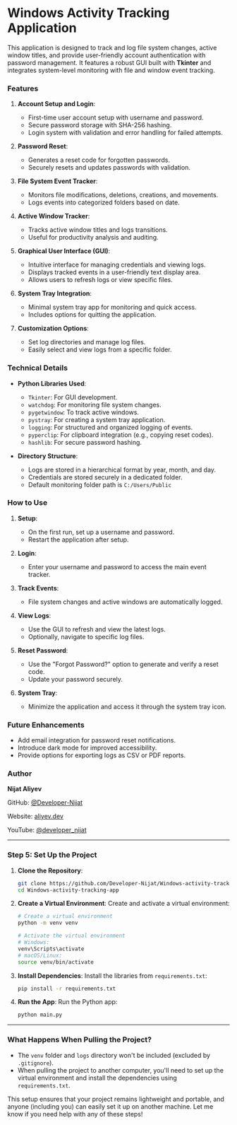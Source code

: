 # Windows Activity Tracking Application

This application is designed to track and log file system changes, active window titles, and provide user-friendly account authentication with password management. It features a robust GUI built with **Tkinter** and integrates system-level monitoring with file and window event tracking.

### Features

1. **Account Setup and Login**:
   - First-time user account setup with username and password.
   - Secure password storage with SHA-256 hashing.
   - Login system with validation and error handling for failed attempts.

2. **Password Reset**:
   - Generates a reset code for forgotten passwords.
   - Securely resets and updates passwords with validation.

3. **File System Event Tracker**:
   - Monitors file modifications, deletions, creations, and movements.
   - Logs events into categorized folders based on date.

4. **Active Window Tracker**:
   - Tracks active window titles and logs transitions.
   - Useful for productivity analysis and auditing.

5. **Graphical User Interface (GUI)**:
   - Intuitive interface for managing credentials and viewing logs.
   - Displays tracked events in a user-friendly text display area.
   - Allows users to refresh logs or view specific files.

6. **System Tray Integration**:
   - Minimal system tray app for monitoring and quick access.
   - Includes options for quitting the application.

7. **Customization Options**:
   - Set log directories and manage log files.
   - Easily select and view logs from a specific folder.

### Technical Details

- **Python Libraries Used**:
  - `Tkinter`: For GUI development.
  - `watchdog`: For monitoring file system changes.
  - `pygetwindow`: To track active windows.
  - `pystray`: For creating a system tray application.
  - `logging`: For structured and organized logging of events.
  - `pyperclip`: For clipboard integration (e.g., copying reset codes).
  - `hashlib`: For secure password hashing.

- **Directory Structure**:
  - Logs are stored in a hierarchical format by year, month, and day.
  - Credentials are stored securely in a dedicated folder.
  - Default monitoring folder path is `C:/Users/Public`

### How to Use

1. **Setup**:
   - On the first run, set up a username and password.
   - Restart the application after setup.

2. **Login**:
   - Enter your username and password to access the main event tracker.

3. **Track Events**:
   - File system changes and active windows are automatically logged.

4. **View Logs**:
   - Use the GUI to refresh and view the latest logs.
   - Optionally, navigate to specific log files.

5. **Reset Password**:
   - Use the "Forgot Password?" option to generate and verify a reset code.
   - Update your password securely.

6. **System Tray**:
   - Minimize the application and access it through the system tray icon.

### Future Enhancements
- Add email integration for password reset notifications.
- Introduce dark mode for improved accessibility.
- Provide options for exporting logs as CSV or PDF reports.

### Author
**Nijat Aliyev**  

GitHub: [@Developer-Nijat](https://github.com/Developer-Nijat) 

Website: [aliyev.dev](https://aliyev.dev)

YouTube: [@developer_nijat](https://www.youtube.com/@developer_nijat)


---

### Step 5: Set Up the Project

1. **Clone the Repository**:
   ```bash
   git clone https://github.com/Developer-Nijat/Windows-activity-tracking-app
   cd Windows-activity-tracking-app
   ```

2. **Create a Virtual Environment**:
   Create and activate a virtual environment:
   ```bash
   # Create a virtual environment
   python -m venv venv

   # Activate the virtual environment
   # Windows:
   venv\Scripts\activate
   # macOS/Linux:
   source venv/bin/activate
   ```

3. **Install Dependencies**:
   Install the libraries from `requirements.txt`:
   ```bash
   pip install -r requirements.txt
   ```

4. **Run the App**:
   Run the Python app:
   ```bash
   python main.py
   ```

---

### What Happens When Pulling the Project?

- The `venv` folder and `logs` directory won't be included (excluded by `.gitignore`).
- When pulling the project to another computer, you'll need to set up the virtual environment and install the dependencies using `requirements.txt`.

This setup ensures that your project remains lightweight and portable, and anyone (including you) can easily set it up on another machine. Let me know if you need help with any of these steps!